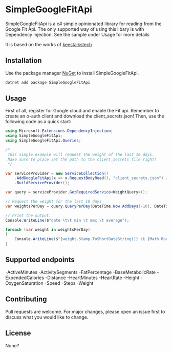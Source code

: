 # SimpleGoogleFitApi

SimpleGoogleFitApi is a c# simple opinionated library for reading from the Google Fit Api.
The only supported way of using this libary is with Dependency Injection. See the sample under Usage for more details

It is based on the works of [keestalkstech](https://keestalkstech.com/2016/07/getting-your-weight-from-google-fit-with-c/)
## Installation

Use the package manager [NuGet](https://www.nuget.org/) to install SimpleGoogleFitApi.

```bash
dotnet add package SimpleGoogleFitApi
```

## Usage
First of all, register for Google cloud and enable the Fit api. Remember to create an o-auth client and download the client_secrets.json!
Then, use the following code as a quick start:

```c#
using Microsoft.Extensions.DependencyInjection;
using SimpleGoogleFitApi;
using SimpleGoogleFitApi.Queries;

/*
 This simple example will request the weight of the last 10 days.
 Make sure to place set the path to the client_secrets file right!
 */

var serviceProvider = new ServiceCollection()
    .AddGoogleFitApi(x => x.RequestBodyRead(), "client_secrets.json") // Here we request the BodyRead scope, which is needed to execute the query.
    .BuildServiceProvider();

var query = serviceProvider.GetRequiredService<WeightQuery>();

// Request the weight for the last 10 days
var weightsPerDay = query.QueryPerDay(DateTime.Now.AddDays(-10), DateTime.Now);

// Print the output.
Console.WriteLine($"date \t\t min \t max \t average");

foreach (var weight in weightsPerDay)
{
    Console.WriteLine($"{weight.Stamp.ToShortDateString()} \t {Math.Round(weight.Min, 2)} \t {Math.Round(weight.Max, 2)} \t {Math.Round(weight.Value, 2)}");
}
```

## Supported endpoints
-ActiveMinutes
-ActivitySegments 
-FatPercentage
-BaseMetabolicRate
-ExpendedCalories
-Distance
-HeartMinutes
-HeartRate
-Height
-OxygenSaturation
-Speed
-Steps
-Weight

## Contributing

Pull requests are welcome. For major changes, please open an issue first
to discuss what you would like to change.

## License

None?
